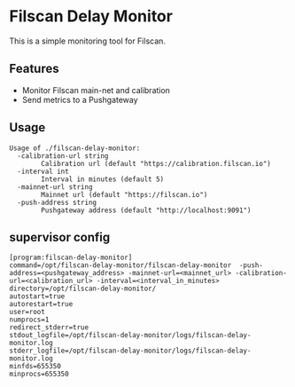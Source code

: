 # Filscan Delay Monitor

This is a simple monitoring tool for Filscan.

## Features

- Monitor Filscan main-net and calibration
- Send metrics to a Pushgateway

## Usage

```text
Usage of ./filscan-delay-monitor:
  -calibration-url string
        Calibration url (default "https://calibration.filscan.io")
  -interval int
        Interval in minutes (default 5)
  -mainnet-url string
        Mainnet url (default "https://filscan.io")
  -push-address string
        Pushgateway address (default "http://localhost:9091")
```

## supervisor config
```text
[program:filscan-delay-monitor]
command=/opt/filscan-delay-monitor/filscan-delay-monitor  -push-address=<pushgateway_address> -mainnet-url=<mainnet_url> -calibration-url=<calibration_url> -interval=<interval_in_minutes>
directory=/opt/filscan-delay-monitor/
autostart=true
autorestart=true
user=root
numprocs=1
redirect_stderr=true
stdout_logfile=/opt/filscan-delay-monitor/logs/filscan-delay-monitor.log
stderr_logfile=/opt/filscan-delay-monitor/logs/filscan-delay-monitor.log
minfds=655350
minprocs=655350
```
